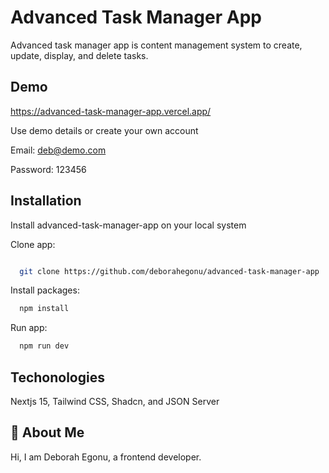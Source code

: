 
# Advanced Task Manager App

Advanced task manager app is content management system to create, update, display, and delete tasks.



## Demo

https://advanced-task-manager-app.vercel.app/

Use demo details or create your own account

Email: deb@demo.com

Password: 123456

## Installation

Install advanced-task-manager-app on your local system

Clone app:
```bash

  git clone https://github.com/deborahegonu/advanced-task-manager-app 

```
Install packages:
```bash
  npm install

```
Run app:
```bash
  npm run dev
```
    
## Techonologies 

Nextjs 15, Tailwind CSS, Shadcn, and JSON Server

## 🚀 About Me
Hi, I am Deborah Egonu, a frontend developer.

